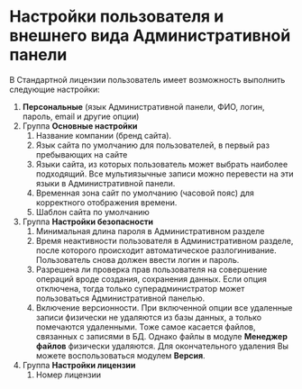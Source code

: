 # Настройки пользователя и внешнего вида Административной панели

В Стандартной лицензии пользователь имеет возможность выполнить следующие настройки:

1. **Персональные** (язык Административной панели, ФИО, логин, пароль, email и другие опции)
1. Группа **Основные настройки**
    1. Название компании (бренд сайта).
    1. Язык сайта по умолчанию для пользователей, в первый раз пребывающих на сайте
    1. Языки сайта, из которых пользователь может выбрать наиболее подходящий. Все
    мультиязычные записи можно перевести на эти языки в Административной панели.
    1. Временная зона сайт по умолчанию (часовой пояс) для корректного отображения времени.
    1. Шаблон сайта по умолчанию
1. Группа **Настройки безопасности**
    1. Минимальная длина пароля в Административном разделе
    1. Время неактивности пользователя в Административном разделе, после которого происходит
    автоматическое разлогинивание. Пользователь снова должен ввести логин и пароль.
    1. Разрешена ли проверка прав пользователя на совершение операций вроде создания, сохранения
    данных. Если опция отключена, тогда только суперадминистратор может пользоваться Административной 
    панелью.
    1. Включение версионности. При включенной опции все удаленные записи физически не удаляются из
    базы данных, а только помечаются удаленными. Тоже самое касается файлов, связанных с записями в БД.
    Однако файлы в модуле **Менеджер файлов** физически удаляются.
    Для окончательного удаления Вы можете воспользоваться модулем **Версия**. 
1. Группа **Настройки лицензии**
    1. Номер лицензии